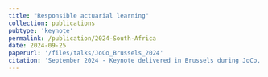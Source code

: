 ```yaml
---
title: "Responsible actuarial learning"
collection: publications
pubtype: 'keynote'
permalink: /publication/2024-South-Africa
date: 2024-09-25 
paperurl: '/files/talks/JoCo_Brussels_2024'
citation: 'September 2024 - Keynote delivered in Brussels during JoCo, the Joint Colloquium all sections of the International Actuarial Association (IAA) (ASTIN, AFIR-ERM, IACA, IAALS, IAAHS and PBSS).'
---
```

